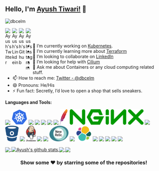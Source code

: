 ## Hello, I'm [Ayush Tiwari!](https://dbcelm.com) 👋

<p align="left"> <img src="https://komarev.com/ghpvc/?username=dbcelm&label=Views&color=brightgreen&style=flat" alt="dbcelm" /> </p>

<a href="https://twitter.com/dbcelm">
  <img align="left" alt="Ayush's Twitter" width="22px" src="https://cdn.jsdelivr.net/npm/simple-icons@v3/icons/twitter.svg" />
</a>
<a href="https://www.linkedin.com/in/dbcelm/">
  <img align="left" alt="Ayush's Linkdein" width="22px" src="https://cdn.jsdelivr.net/npm/simple-icons@v3/icons/linkedin.svg" />
</a>
<a href="https://github.com/dbcelm">
  <img align="left" alt="Ayush's Github" width="22px" src="https://cdn.jsdelivr.net/npm/simple-icons@v3/icons/github.svg" />
</a>
<a href="https://instagram.com/dbcelm/">
  <img align="left" alt="Ayush's Instagram" width="22px" src="https://cdn.jsdelivr.net/npm/simple-icons@v3/icons/instagram.svg" />
</a>

<br/>
<br/>



- 🔭 I’m currently working on [Kubernetes](https://kubernetes.io/).
- 🌱 I’m currently learning more about [Terraform](https://www.terraform.io/)
- 👯 I’m looking to collaborate on [LinkedIn](https://www.linkedin.com/in/dbcelm/)
- 🤔 I’m looking for help with [Cilium](https://cilium.io)
- 💬 Ask me about Containers or any cloud computing related stuff.
- 📫 How to reach me: [Twitter - @dbcelm](https://twitter.com/dbcelm)
- 😄 Pronouns: He/His
- ⚡ Fun fact: Secretly, I’d love to open a shop that sells sneakers.



**Languages and Tools:**  

<code><img height="45" src="https://raw.githubusercontent.com/gilbarbara/logos/master/logos/aws.svg"></code>
<code><img height="50" src="https://raw.githubusercontent.com/gilbarbara/logos/main/logos/kubernetes.svg"></code>
<code><img height="50" src="https://raw.githubusercontent.com/gilbarbara/logos/main/logos/helm.svg"></code>
<code><img height="50" src="https://raw.githubusercontent.com/gilbarbara/logos/main/logos/argo.svg"></code>
<code><img height="50" src="https://raw.githubusercontent.com/gilbarbara/logos/main/logos/sysdig.svg"></code>
<code><img height="50" src="https://raw.githubusercontent.com/gilbarbara/logos/main/logos/docker-icon.svg"></code>
<code><img height="50" src="https://raw.githubusercontent.com/gilbarbara/logos/main/logos/bash-icon.svg"></code>
<code><img height="50" src="https://raw.githubusercontent.com/gilbarbara/logos/main/logos/apache.svg"></code>
<code><img height="50" src="https://raw.githubusercontent.com/gilbarbara/logos/main/logos/nginx.svg"></code>
<code><img height="50" src="https://raw.githubusercontent.com/gilbarbara/logos/main/logos/terraform.svg"></code>
<code><img height="50" src="https://raw.githubusercontent.com/gilbarbara/logos/main/logos/bitbucket.svg"></code>
<code><img height="50" src="https://raw.githubusercontent.com/gilbarbara/logos/main/logos/github-icon.svg"></code>
<code><img height="50" src="https://raw.githubusercontent.com/gilbarbara/logos/master/logos/jenkins.svg"></code>
<code><img height="50" src="https://raw.githubusercontent.com/gilbarbara/logos/main/logos/github-actions.svg"></code>
<code><img height="50" src="https://raw.githubusercontent.com/gilbarbara/logos/main/logos/teamcity.svg"></code>
<code><img height="50" src="https://raw.githubusercontent.com/gilbarbara/logos/main/logos/new-relic.svg"></code>
<code><img height="50" src="https://raw.githubusercontent.com/gilbarbara/logos/main/logos/datadog.svg"></code>
<code><img height="50" src="https://raw.githubusercontent.com/gilbarbara/logos/main/logos/elasticsearch.svg"></code>
<code><img height="50" src="https://raw.githubusercontent.com/gilbarbara/logos/main/logos/prometheus.svg"></code>
<code><img height="50" src="https://raw.githubusercontent.com/gilbarbara/logos/main/logos/certbot.svg"></code>
<code><img height="50" src="https://raw.githubusercontent.com/gilbarbara/logos/main/logos/python.svg"></code>
<code><img height="50" src="https://raw.githubusercontent.com/gilbarbara/logos/main/logos/javascript.svg"></code>
<code><img height="50" src="https://raw.githubusercontent.com/gilbarbara/logos/main/logos/visual-studio-code.svg"></code>

<a href="https://github.com/dbcelm">
  <img align="center" src="https://github-readme-stats.vercel.app/api?username=dbcelm&show_icons=true" />
</a>
<a href="https://github.com/dbcelm">
 <img align="center" src="https://github-readme-stats.vercel.app/api/top-langs/?username=dbcelm&layout=compact" alt="Ayush's github stats"/>
</a>
<a href="https://github.com/iampawan/FlutterExampleApps">
  <img align="center" src="https://github-readme-stats.vercel.app/api/pin/?username=iampawan&repo=FlutterExampleApps&theme=light" />

</a>
<a href="https://github.com/iampawan/VelocityX">
 <img align="center" src="https://github-readme-stats.vercel.app/api/pin/?username=iampawan&repo=VelocityX&theme=light" />
</a>

<div align="center">

### Show some ❤️ by starring some of the repositories!

</div>

